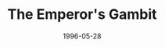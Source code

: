 ---
mission_id: gambit
slug: "the-emperors-gambit"
editorsChoice:
title: "The Emperor's Gambit"
authors: 
    - "Kevin M. Rusnak"
date: 1996-05-28
filename: "gambit.zip"
description: "Years after the destruction of the first Death Star the Rebels have learned of the creation of a second of the terrible weapons. Her Bothan spies having failed her, Mon Mothma calls again upon Kyle Katarn to locate the plans for the Death Star. Kyle needs to find an entrance to the base, find the plans and then pirate a ship to get out of there."
cover: "gambit.png"
levelReplaced:	SECBASE
difficulty: yes
bm:	no
fme: yes
wax: yes
three_do: yes
voc: yes
gmd: no
vue: no
lfd: yes
base: "New level from scratch" 
editors: "DFUSE, WDFUSE 1.5"

---